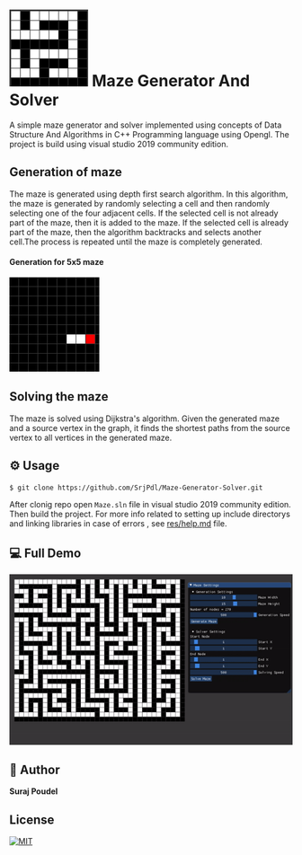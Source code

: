 # ![Maze icon](res/maze_ico.png) Maze Generator And Solver

A simple maze generator and solver implemented using concepts of Data Structure And Algorithms in C++ Programming language using Opengl. The project is build using visual studio 2019 community edition.

## Generation of maze
The maze is generated using depth first search algorithm. In this algorithm, the maze is generated by randomly selecting a cell and then randomly selecting one of the four adjacent cells. If the selected cell is not already part of the maze, then it is added to the maze. If the selected cell is already part of the maze, then the algorithm backtracks and selects another cell.The process is repeated until the maze is completely generated.
#### Generation for 5x5 maze
![5x5 maze](res/generation.gif)

## Solving the maze
The maze is solved using Dijkstra's algorithm. Given the generated maze and a source vertex in the graph, it finds the shortest paths from the source vertex to all vertices in the generated maze.

## ⚙ Usage
```bash
$ git clone https://github.com/SrjPdl/Maze-Generator-Solver.git
```
After clonig repo open `Maze.sln` file in visual studio 2019 community edition. Then build the project. For more info related to setting up include directorys and linking libraries in case of errors , see [res/help.md](res/help.md) file.

## 💻 Full Demo
[![](res/demo.gif)](res/demo.gif)

## 🚀 Author
**Suraj Poudel**

## License
[![MIT](https://img.shields.io/badge/License-MIT-blue.svg)](https://opensource.org/licenses/MIT)